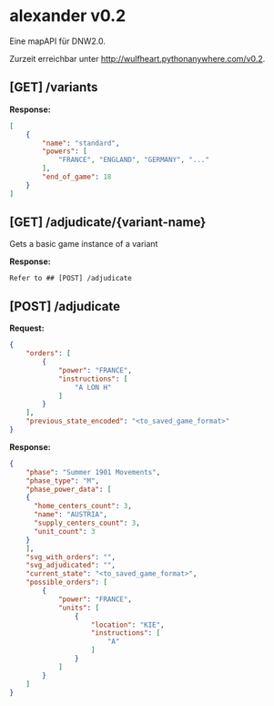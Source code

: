 # alexander v0.2

Eine mapAPI für DNW2.0.

Zurzeit erreichbar unter http://wulfheart.pythonanywhere.com/v0.2.

## [GET] /variants

**Response:**
```json
[
    {
        "name": "standard",
        "powers": [
            "FRANCE", "ENGLAND", "GERMANY", "..."
        ],
        "end_of_game": 18
    }
]
```


## [GET] /adjudicate/{variant-name}

Gets a basic game instance of a variant

**Response:**

```
Refer to ## [POST] /adjudicate
```

## [POST] /adjudicate

**Request:** 

```json
{
    "orders": [
        {
            "power": "FRANCE",
            "instructions": [
                "A LON H"
            ]
        }
    ],
    "previous_state_encoded": "<to_saved_game_format>"
}
```

**Response:** 

```json
{
    "phase": "Summer 1901 Movements",
    "phase_type": "M",
    "phase_power_data": [
    {
      "home_centers_count": 3,
      "name": "AUSTRIA",
      "supply_centers_count": 3,
      "unit_count": 3
    }
    ],
    "svg_with_orders": "",
    "svg_adjudicated": "",
    "current_state": "<to_saved_game_format>",
    "possible_orders": [
        {
            "power": "FRANCE",
            "units": [
                {
                    "location": "KIE",
                    "instructions": [
                        "A"
                    ]
                }
            ]
        }
    ]
}
```
